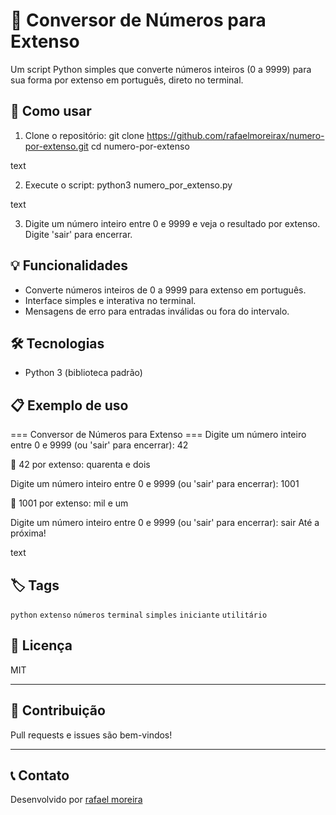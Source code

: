 # 🔢 Conversor de Números para Extenso

Um script Python simples que converte números inteiros (0 a 9999) para sua forma por extenso em português, direto no terminal.

## 🚀 Como usar

1. Clone o repositório:
git clone https://github.com/rafaelmoreirax/numero-por-extenso.git
cd numero-por-extenso

text

2. Execute o script:
python3 numero_por_extenso.py

text

3. Digite um número inteiro entre 0 e 9999 e veja o resultado por extenso. Digite 'sair' para encerrar.

## 💡 Funcionalidades

- Converte números inteiros de 0 a 9999 para extenso em português.
- Interface simples e interativa no terminal.
- Mensagens de erro para entradas inválidas ou fora do intervalo.

## 🛠️ Tecnologias

- Python 3 (biblioteca padrão)

## 📋 Exemplo de uso

=== Conversor de Números para Extenso ===
Digite um número inteiro entre 0 e 9999 (ou 'sair' para encerrar): 42

🔢 42 por extenso: quarenta e dois

Digite um número inteiro entre 0 e 9999 (ou 'sair' para encerrar): 1001

🔢 1001 por extenso: mil e um

Digite um número inteiro entre 0 e 9999 (ou 'sair' para encerrar): sair
Até a próxima!

text

## 🏷️ Tags

`python` `extenso` `números` `terminal` `simples` `iniciante` `utilitário`

## 📜 Licença

MIT

---

## 🤝 Contribuição

Pull requests e issues são bem-vindos!

---

## 📞 Contato

Desenvolvido por [rafael moreira](https://github.com/rafaelmoreirax)
